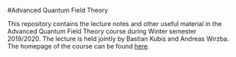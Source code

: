 #Advanced Quantum Field Theory

This repository contains the lecture notes and other useful material in the Advanced Quantum Field Theory course during Winter semester 2019/2020. The lecture is held jointly by Bastian Kubis and Andreas Wirzba. The homepage of the course can be found [here](https://ecampus.uni-bonn.de/goto_ecampus_crs_1510972.html).
